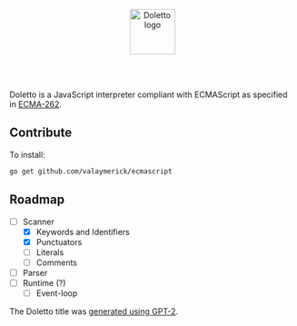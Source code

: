 <br/><br/>

<p align="center">
    <img width="80px" src="https://user-images.githubusercontent.com/18191750/87425115-615ab400-c5dd-11ea-81fa-5e726ddb04fe.png" alt="Doletto logo"/>
</p>
<br/><br/>

Doletto is a JavaScript interpreter compliant with ECMAScript as specified in [ECMA-262](https://tc39.es/ecma262/).

## Contribute

To install:

```bash
go get github.com/valaymerick/ecmascript
```

## Roadmap

- [ ] Scanner
  - [x] Keywords and Identifiers
  - [x] Punctuators
  - [ ] Literals
  - [ ] Comments
- [ ] Parser
- [ ] Runtime (?)
  - [ ] Event-loop

The Doletto title was [generated using GPT-2](https://github.com/turtlesoupy/this-word-does-not-exist).
